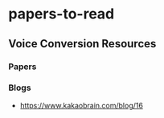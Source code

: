 # papers-to-read

## Voice Conversion Resources

### Papers


### Blogs

- https://www.kakaobrain.com/blog/16
